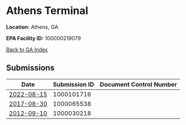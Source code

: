 # Athens Terminal

**Location:** Athens, GA

**EPA Facility ID:** 100000219079

[Back to GA Index](../../index.md)

## Submissions

| Date | Submission ID | Document Control Number |
|------|--------------|-------------------------|
| [2022-08-15](submissions/1000101716.md) | 1000101716 |  |
| [2017-08-30](submissions/1000065538.md) | 1000065538 |  |
| [2012-09-10](submissions/1000030218.md) | 1000030218 |  |
